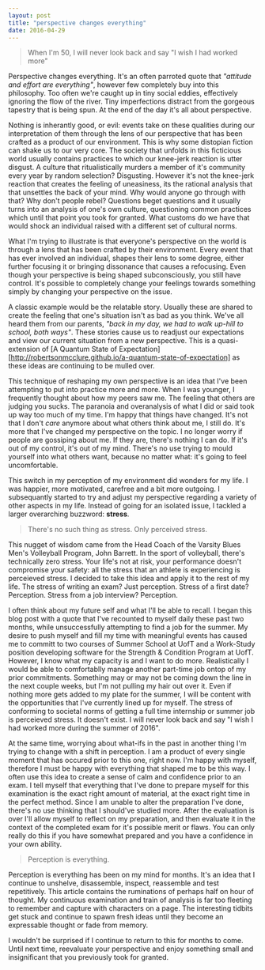 ```yaml
---
layout: post
title: "perspective changes everything"
date: 2016-04-29
---
```


> When I'm 50, I will never look back and say "I wish I had worked more"

Perspective changes everything. It's an often parroted quote that _"attitude and effort are everything"_, however few completely buy into this philosophy. Too often we're caught up in tiny social eddies, effectively ignoring the flow of the river. Tiny imperfections distract from the gorgeous tapestry that is being spun. At the end of the day it's all about perspective. 

Nothing is inherantly good, or evil: events take on these qualities during our interpretation of them through the lens of our perspective that has been crafted as a product of our environment. This is why some distopian fiction can shake us to our very core. The society that unfolds in this ficticious world usually contains practices to which our knee-jerk reaction is utter disgust. A culture that ritualistically murders a member of it's community every year by random selection? Disgusting. However it's not the knee-jerk reaction that creates the feeling of uneasiness, its the rational analysis that that unsettles the back of your mind. Why would anyone go through with that? Why don't people rebel? Questions beget questions and it usually turns into an analysis of one's own culture, questioning common practices which until that point you took for granted. What customs do we have that would shock an individual raised with a different set of cultural norms. 

What I'm trying to illustrate is that everyone's perspective on the world is through a lens that has been crafted by their environment. Every event that has ever involved an individual, shapes their lens to some degree, either further focusing it or bringing dissonance that causes a refocusing. Even though your perspective is being shaped subconsciously, you still have control. It's possible to completely change your feelings towards something simply by changing your perspective on the issue. 

A classic example would be the relatable story. Usually these are shared to create the feeling that one's situation isn't as bad as you think. We've all heard them from our parents, _"back in my day, we had to walk up-hill to school, both ways"_. These stories cause us to readjust our expectations and view our current situation from a new perspective. This is a quasi-extension of [A Quantum State of Expectation][http://robertsonmcclure.github.io/a-quantum-state-of-expectation] as these ideas are continuing to be mulled over. 

This technique of reshaping my own perspective is an idea that I've been attempting to put into practice more and more. When I was younger, I frequently thought about how my peers saw me. The feeling that others are judging you sucks. The paranoia and overanalysis of what I did or said took up way too much of my time. I'm happy that things have changed. It's not that I don't _care_ anymore about what others think about me, I still do. It's more that I've changed my perspective on the topic. I no longer worry if people are gossiping about me. If they are, there's nothing I can do. If it's out of my control, it's out of my mind. There's no use trying to mould yourself into what others want, because no matter what: it's going to feel uncomfortable. 

This switch in my perception of my environment did wonders for my life. I was happier, more motivated, carefree and a bit more outgoing. I subsequantly started to try and adjust my perspective regarding a variety of other aspects in my life. Instead of going for an isolated issue, I tackled a larger overarching buzzword: **stress**. 

> There's no such thing as stress. Only perceived stress. 

This nugget of wisdom came from the Head Coach of the Varsity Blues Men's Volleyball Program, John Barrett. In the sport of volleyball, there's technically zero stress. Your life's not at risk, your performance doesn't compromise your safety: all the stress that an athlete is experiencing is perceieved stress. I decided to take this idea and apply it to the rest of my life. The stress of writing an exam? Just perception. Stress of a first date? Perception. Stress from a job interview? Perception. 

I often think about my future self and what I'll be able to recall. I began this blog post with a quote that I've recounted to myself daily these past two months, while unsuccessfully attempting to find a job for the summer. My desire to push myself and fill my time with meaningful events has caused me to committ to two courses of Summer School at UofT and a Work-Study position developing software for the Strength & Condition Program at UofT. However, I know what my capacity is and I want to do more. Realistically I would be able to comfortablly manage another part-time job ontop of my prior commitments. Something may or may not be coming down the line in the next couple weeks, but I'm not pulling my hair out over it. Even if nothing more gets added to my plate for the summer, I will be content with the opportunities that I've currently lined up for myself. The stress of conforming to societal norms of getting a full time internship or summer job is perceieved stress. It doesn't exist. I will never look back and say "I wish I had worked more during the summer of 2016".

At the same time, worrying about what-ifs in the past in another thing I'm trying to change with a shift in perception. I am a product of every single moment that has occured prior to this one, right now. I'm happy with myself, therefore I must be happy with everything that shaped me to be this way. I often use this idea to create a sense of calm and confidence prior to an exam. I tell myself that everything that I've done to prepare myself for this examination is the exact right amount of material, at the exact right time in the perfect method. Since I am unable to alter the preparation I've done, there's no use thinking that I should've studied more. After the evaluation is over I'll allow myself to reflect on my preparation, and then evaluate it in the context of the completed exam for it's possible merit or flaws. You can only really do this if you have somewhat prepared and you have a confidence in your own ability. 

> Perception is everything. 

Perception is everything has been on my mind for months. It's an idea that I continue to unshelve, disassemble, inspect, reassemble and test repetitively. This article contains the ruminations of perhaps half on hour of thought. My continuous examination and train of analysis is far too fleeting to remember and capture with characters on a page. The interesting tidbits get stuck and continue to spawn fresh ideas until they become an expressable thought or fade from memory. 

I wouldn't be surprised if I continue to return to this for months to come. Until next time, reevaluate your perspective and enjoy something small and insignificant that you previously took for granted. 